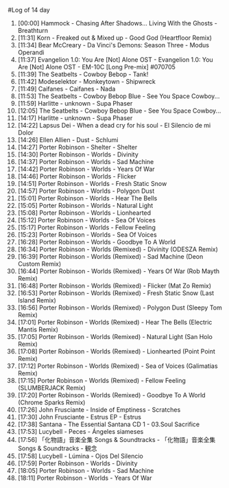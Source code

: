 #Log of 14 day

1. [00:00] Hammock - Chasing After Shadows... Living With the Ghosts - Breathturn
1. [11:31] Korn - Freaked out & Mixed up - Good God (Heartfloor Remix)
1. [11:34] Bear McCreary - Da Vinci's Demons: Season Three - Modus Operandi
1. [11:37] Evangelion 1.0: You Are [Not] Alone OST - Evangelion 1.0: You Are [Not] Alone OST - EM-10C [Long Pre-mix] #070705
1. [11:39] The Seatbelts - Cowboy Bebop - Tank!
1. [11:42] Modeselektor - Monkeytown - Shipwreck
1. [11:49] Caifanes - Caifanes - Nada
1. [11:53] The Seatbelts - Cowboy Bebop Blue - See You Space Cowboy...
1. [11:59] Harlitte - unknown - Supa Phaser
1. [12:05] The Seatbelts - Cowboy Bebop Blue - See You Space Cowboy...
1. [14:17] Harlitte - unknown - Supa Phaser
1. [14:22] Lapsus Dei - When a dead cry for his soul - El Silencio de mi Dolor
1. [14:26] Ellen Allien - Dust - Schlumi
1. [14:27] Porter Robinson - Shelter - Shelter
1. [14:30] Porter Robinson - Worlds - Divinity
1. [14:37] Porter Robinson - Worlds - Sad Machine
1. [14:42] Porter Robinson - Worlds - Years Of War
1. [14:46] Porter Robinson - Worlds - Flicker
1. [14:51] Porter Robinson - Worlds - Fresh Static Snow
1. [14:57] Porter Robinson - Worlds - Polygon Dust
1. [15:01] Porter Robinson - Worlds - Hear The Bells
1. [15:05] Porter Robinson - Worlds - Natural Light
1. [15:08] Porter Robinson - Worlds - Lionhearted
1. [15:12] Porter Robinson - Worlds - Sea Of Voices
1. [15:17] Porter Robinson - Worlds - Fellow Feeling
1. [15:23] Porter Robinson - Worlds - Sea Of Voices
1. [16:28] Porter Robinson - Worlds - Goodbye To A World
1. [16:34] Porter Robinson - Worlds (Remixed) - Divinity (ODESZA Remix)
1. [16:39] Porter Robinson - Worlds (Remixed) - Sad Machine (Deon Custom Remix)
1. [16:44] Porter Robinson - Worlds (Remixed) - Years Of War (Rob Mayth Remix)
1. [16:48] Porter Robinson - Worlds (Remixed) - Flicker (Mat Zo Remix)
1. [16:53] Porter Robinson - Worlds (Remixed) - Fresh Static Snow (Last Island Remix)
1. [16:56] Porter Robinson - Worlds (Remixed) - Polygon Dust (Sleepy Tom Remix)
1. [17:01] Porter Robinson - Worlds (Remixed) - Hear The Bells (Electric Mantis Remix)
1. [17:05] Porter Robinson - Worlds (Remixed) - Natural Light (San Holo Remix)
1. [17:08] Porter Robinson - Worlds (Remixed) - Lionhearted (Point Point Remix)
1. [17:12] Porter Robinson - Worlds (Remixed) - Sea of Voices (Galimatias Remix)
1. [17:15] Porter Robinson - Worlds (Remixed) - Fellow Feeling (SLUMBERJACK Remix)
1. [17:20] Porter Robinson - Worlds (Remixed) - Goodbye To A World (Chrome Sparks Remix)
1. [17:26] John Frusciante - Inside of Emptiness - Scratches
1. [17:30] John Frusciante - Estrus EP - Estrus
1. [17:38] Santana - The Essential Santana CD 1 - 03.Soul Sacrifice
1. [17:53] Lucybell - Peces - Ángeles siameses
1. [17:56] 「化物語」音楽全集 Songs & Soundtracks - 「化物語」音楽全集 Songs & Soundtracks - 観念
1. [17:58] Lucybell - Lúmina - Ojos Del Silencio
1. [17:59] Porter Robinson - Worlds - Divinity
1. [18:05] Porter Robinson - Worlds - Sad Machine
1. [18:11] Porter Robinson - Worlds - Years Of War
